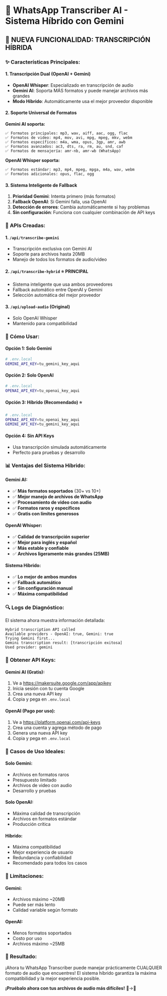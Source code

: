 # 🚀 WhatsApp Transcriber AI - Sistema Híbrido con Gemini

## 🎯 **NUEVA FUNCIONALIDAD: TRANSCRIPCIÓN HÍBRIDA**

### ✨ **Características Principales:**

#### **1. Transcripción Dual (OpenAI + Gemini)**
- **OpenAI Whisper**: Especializado en transcripción de audio
- **Gemini AI**: Soporta MÁS formatos y puede manejar archivos más grandes
- **Modo Híbrido**: Automáticamente usa el mejor proveedor disponible

#### **2. Soporte Universal de Formatos**
**Gemini AI soporta:**
```
✅ Formatos principales: mp3, wav, aiff, aac, ogg, flac
✅ Formatos de video: mp4, mov, avi, mpg, mpeg, mkv, webm
✅ Formatos específicos: m4a, wma, opus, 3gp, amr, awb
✅ Formatos avanzados: ac3, dts, ra, rm, au, snd, caf
✅ Formatos de mensajería: amr-nb, amr-wb (WhatsApp)
```

**OpenAI Whisper soporta:**
```
✅ Formatos estándar: mp3, mp4, mpeg, mpga, m4a, wav, webm
✅ Formatos adicionales: opus, flac, ogg
```

#### **3. Sistema Inteligente de Fallback**
1. **Prioridad Gemini**: Intenta primero (más formatos)
2. **Fallback OpenAI**: Si Gemini falla, usa OpenAI
3. **Detección de errores**: Cambia automáticamente si hay problemas
4. **Sin configuración**: Funciona con cualquier combinación de API keys

### 🔧 **APIs Creadas:**

#### **1. `/api/transcribe-gemini`**
- Transcripción exclusiva con Gemini AI
- Soporte para archivos hasta 20MB
- Manejo de todos los formatos de audio/video

#### **2. `/api/transcribe-hybrid`** ⭐ **PRINCIPAL**
- Sistema inteligente que usa ambos proveedores
- Fallback automático entre OpenAI y Gemini
- Selección automática del mejor proveedor

#### **3. `/api/upload-audio`** (Original)
- Solo OpenAI Whisper
- Mantenido para compatibilidad

### 🚀 **Cómo Usar:**

#### **Opción 1: Solo Gemini**
```bash
# .env.local
GEMINI_API_KEY=tu_gemini_key_aqui
```

#### **Opción 2: Solo OpenAI**
```bash
# .env.local
OPENAI_API_KEY=tu_openai_key_aqui
```

#### **Opción 3: Híbrido (Recomendado)** ⭐
```bash
# .env.local
OPENAI_API_KEY=tu_openai_key_aqui
GEMINI_API_KEY=tu_gemini_key_aqui
```

#### **Opción 4: Sin API Keys**
- Usa transcripción simulada automáticamente
- Perfecto para pruebas y desarrollo

### 📊 **Ventajas del Sistema Híbrido:**

#### **Gemini AI:**
- ✅ **Más formatos soportados** (30+ vs 10+)
- ✅ **Mejor manejo de archivos de WhatsApp**
- ✅ **Procesamiento de video con audio**
- ✅ **Formatos raros y específicos**
- ✅ **Gratis con límites generosos**

#### **OpenAI Whisper:**
- ✅ **Calidad de transcripción superior**
- ✅ **Mejor para inglés y español**
- ✅ **Más estable y confiable**
- ✅ **Archivos ligeramente más grandes (25MB)**

#### **Sistema Híbrido:**
- ✅ **Lo mejor de ambos mundos**
- ✅ **Fallback automático**
- ✅ **Sin configuración manual**
- ✅ **Máxima compatibilidad**

### 🔍 **Logs de Diagnóstico:**

El sistema ahora muestra información detallada:
```
Hybrid transcription API called
Available providers - OpenAI: true, Gemini: true
Trying Gemini first...
Gemini transcription result: [transcripción exitosa]
Used provider: gemini
```

### 📝 **Obtener API Keys:**

#### **Gemini AI (Gratis):**
1. Ve a https://makersuite.google.com/app/apikey
2. Inicia sesión con tu cuenta Google
3. Crea una nueva API key
4. Copia y pega en `.env.local`

#### **OpenAI (Pago por uso):**
1. Ve a https://platform.openai.com/api-keys
2. Crea una cuenta y agrega método de pago
3. Genera una nueva API key
4. Copia y pega en `.env.local`

### 🎯 **Casos de Uso Ideales:**

#### **Solo Gemini:**
- Archivos en formatos raros
- Presupuesto limitado
- Archivos de video con audio
- Desarrollo y pruebas

#### **Solo OpenAI:**
- Máxima calidad de transcripción
- Archivos en formatos estándar
- Producción crítica

#### **Híbrido:**
- Máxima compatibilidad
- Mejor experiencia de usuario
- Redundancia y confiabilidad
- Recomendado para todos los casos

### 🚨 **Limitaciones:**

#### **Gemini:**
- Archivos máximo ~20MB
- Puede ser más lento
- Calidad variable según formato

#### **OpenAI:**
- Menos formatos soportados
- Costo por uso
- Archivos máximo ~25MB

### 🎉 **Resultado:**

¡Ahora tu WhatsApp Transcriber puede manejar prácticamente CUALQUIER formato de audio que encuentres! El sistema híbrido garantiza la máxima compatibilidad y la mejor experiencia posible.

**¡Pruébalo ahora con tus archivos de audio más difíciles!** 🎵→📝
